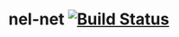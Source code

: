 # nel-net [![Build Status](https://travis-ci.org/zerotacg/nel-net.svg?branch=master)](https://travis-ci.org/zerotacg/nel-net)
